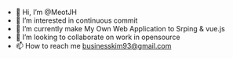 - 👋 Hi, I’m @MeotJH
- 👀 I’m interested in continuous commit
- 🌱 I’m currently make My Own Web Application to Srping & vue.js
- 💞️ I’m looking to collaborate on work in opensource
- 📫 How to reach me businesskim93@gmail.com

<!---
MeotJH/MeotJH is a ✨ special ✨ repository because its `README.md` (this file) appears on your GitHub profile.
You can click the Preview link to take a look at your changes.
--->
